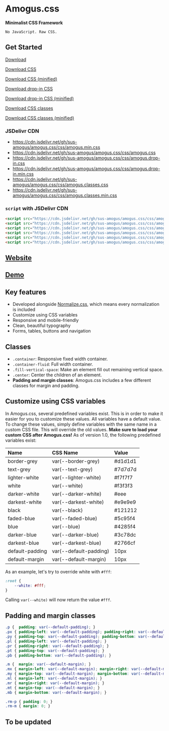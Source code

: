 # Amogus.css
**Minimalist CSS Framework**
```
No JavaScript. Raw CSS.
```

## Get Started
[Download](https://github.com/sus-amogus/amogus.css/archive/refs/heads/main.zip)

[Download CSS](https://raw.githubusercontent.com/sus-amogus/amogus.css/main/css/amogus.css)

[Download CSS (minified)](https://raw.githubusercontent.com/sus-amogus/amogus.css/main/css/amogus.min.css)

[Download drop-in CSS](https://raw.githubusercontent.com/sus-amogus/amogus.css/main/css/amogus.drop-in.css)

[Download drop-in CSS (minified)](https://raw.githubusercontent.com/sus-amogus/amogus.css/main/css/amogus.drop-in.min.css)

[Download CSS classes](https://raw.githubusercontent.com/sus-amogus/amogus.css/main/css/amogus.classes.css)

[Download CSS classes (minified)](https://raw.githubusercontent.com/sus-amogus/amogus.css/main/css/amogus.classes.min.css)

### JSDelivr CDN
* https://cdn.jsdelivr.net/gh/sus-amogus/amogus.css/css/amogus.min.css
* https://cdn.jsdelivr.net/gh/sus-amogus/amogus.css/css/amogus.css
* https://cdn.jsdelivr.net/gh/sus-amogus/amogus.css/css/amogus.drop-in.css
* https://cdn.jsdelivr.net/gh/sus-amogus/amogus.css/css/amogus.drop-in.min.css
* https://cdn.jsdelivr.net/gh/sus-amogus/amogus.css/css/amogus.classes.css
* https://cdn.jsdelivr.net/gh/sus-amogus/amogus.css/css/amogus.classes.min.css

### `script` with JSDelivr CDN
```HTML
<script src="https://cdn.jsdelivr.net/gh/sus-amogus/amogus.css/css/amogus.min.css"></script>
<script src="https://cdn.jsdelivr.net/gh/sus-amogus/amogus.css/css/amogus.css"></script>
<script src="https://cdn.jsdelivr.net/gh/sus-amogus/amogus.css/css/amogus.drop-in.css"></script>
<script src="https://cdn.jsdelivr.net/gh/sus-amogus/amogus.css/css/amogus.drop-in.min.css"></script>
<script src="https://cdn.jsdelivr.net/gh/sus-amogus/amogus.css/css/amogus.classes.css"></script>
<script src="https://cdn.jsdelivr.net/gh/sus-amogus/amogus.css/css/amogus.classes.min.css"></script>
```

## [Website](https://css.amogus.top)

## [Demo](https://css.amogus.top/demo.html)

## Key features
* Developed alongside [Normalize.css](https://github.com/necolas/normalize.css/), which means every normalization is included
* Customize using CSS variables
* Responsive and mobile-friendly
* Clean, beautiful typography
* Forms, tables, buttons and navigation

## Classes
* `.container`: Responsive fixed width container.
* `.container-fluid`: Full width container.
* `.fill-vertical-space`: Make an element fill out remaining vertical space.
* `.center`: Center the children of an element.
* **Padding and margin classes**: Amogus.css includes a few different classes for margin and padding.

## Customize using CSS variables
In Amogus.css, several predefined variables exist. This is in order to make it easier for you to customize these values. All variables have a default value. To change these values, simply define variables with the same name in a custom CSS file. This will override the old values. **Make sure to load your custom CSS after Amogus.css!**
As of version 1.0, the following predefined variables exist:

| Name | CSS Name | Value |
|:---|:---|:---|
|border-grey|var(--border-grey)|#d1d1d1|
|text-grey|var(--text-grey)|#7d7d7d|
|lighter-white|var(--lighter-white)|#f7f7f7|
|white|var(--white)|#f3f3f3|
|darker-white|var(--darker-white)|#eee|
|darkest-white|var(--darkest-white)|#e9e9e9|
|black|var(--black)|#121212|
|faded-blue|var(--faded-blue)|#5c95f4|
|blue|var(--blue)|#4285f4|
|darker-blue|var(--darker-blue)|#3c78dc|
|darkest-blue|var(--darkest-blue)|#2766cf|
|default-padding|var(--default-padding)|10px|
|default-margin|var(--default-margin)|10px|


As an example, let's try to override white with `#fff`:
```CSS
:root {
    --white: #fff;
}
```
Calling `var(--white)` will now return the value `#fff`.

## Padding and margin classes
```CSS
.p {  padding: var(--default-padding); }
.px { padding-left: var(--default-padding); padding-right: var(--default-padding); }
.py { padding-top: var(--default-padding); padding-bottom: var(--default-padding); }
.pl { padding-left: var(--default-padding); }
.pr { padding-right: var(--default-padding); }
.pt { padding-top: var(--default-padding); }
.pb { padding-bottom: var(--default-padding); }

.m {  margin: var(--default-margin); }
.mx { margin-left: var(--default-margin); margin-right: var(--default-margin); }
.my { margin-top: var(--default-margin); margin-bottom: var(--default-margin); }
.ml { margin-left: var(--default-margin); }
.mr { margin-right: var(--default-margin); }
.mt { margin-top: var(--default-margin); }
.mb { margin-bottom: var(--default-margin); }

.rm-p { padding: 0; }
.rm-m { margin: 0; }
```

## To be updated